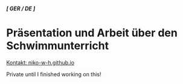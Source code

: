 ##### [ GER / DE ]
# Präsentation und Arbeit über den Schwimmunterricht
[Kontakt: niko-w-h.github.io](https://niko-w-h.github.io)

Private until I finished working on this!
